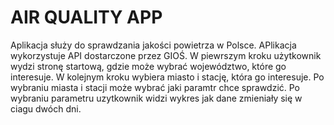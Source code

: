 # AIR QUALITY APP
Aplikacja służy do sprawdzania jakości powietrza w Polsce. APlikacja wykorzystuje API dostarczone przez
GIOŚ. 
W piewrszym kroku użytkownik wydzi stronę startową, gdzie może wybrać województwo, które go interesuje. W kolejnym kroku
wybiera miasto i stację, która go interesuje. Po wybraniu miasta i stacji może wybrać jaki paramtr chce sprawdzić.
Po wybraniu parametru uzytkownik widzi wykres jak dane zmieniały się w ciagu dwóch dni. 
